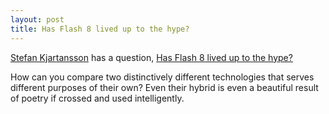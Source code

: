 ```yaml
---
layout: post
title: Has Flash 8 lived up to the hype?
---
```


[Stefan Kjartansson](http://www.armchairmedia.com/) has a question, [Has Flash 8 lived up to the hype?](http://www.say-so.org/view/zuvujw3x/)

How can you compare two distinctively different technologies that serves different purposes of their own? Even their hybrid is even a beautiful result of poetry if crossed and used intelligently.
